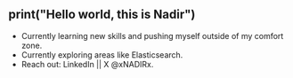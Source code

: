 ## print("Hello world, this is Nadir")

- Currently learning new skills and pushing myself outside of my comfort zone.
- Currently exploring areas like Elasticsearch.
- Reach out: LinkedIn || X @xNADIRx.
